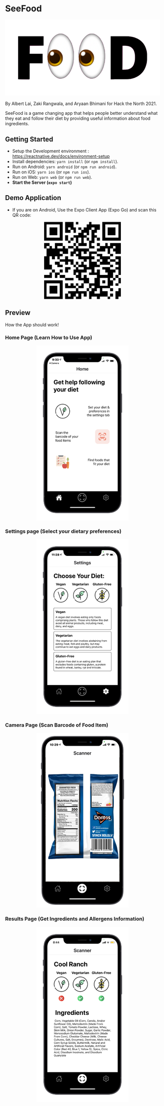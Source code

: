 # SeeFood

<p align="center">
  <img src="utils/logo.png" alt="Logo">
</p>

By Albert Lai, Zaki Rangwala, and Aryaan Bhimani for Hack the North 2021.

SeeFood is a game changing app that helps people better understand what they eat and follow their diet by providing useful information about food ingredients.

## Getting Started

- Setup the Development environment : https://reactnative.dev/docs/environment-setup
- Install dependencies: `yarn install` (or `npm install`).
- Run on Android: `yarn android` (or `npm run android`).
- Run on iOS: `yarn ios` (or `npm run ios`).
- Run on Web: `yarn web` (or `npm run web`).
- **Start the Server (`expo start`)**

## Demo Application

- If you are on Android, Use the Expo Client App (Expo Go) and scan this QR code:
<p align="center">
  <img width="250" height="250" src="utils/qr_code.png" alt="Expo Demo Code" >
</p>

## Preview

How the App should work!

### Home Page (Learn How to Use App)

<p align="center">
<img width="300" height="567" src="utils/home_page.png" alt="Home Page" >
</p>

### Settings page (Select your dietary preferences)

<p align="center">
<img width="300" height="567" src="utils/settings_page.png" alt="Home Page" >
</p>

### Camera Page (Scan Barcode of Food Item)

<p align="center">
<img width="300" height="567" src="utils/scan_food.png" alt="Scan Page" >
</p>

### Results Page (Get Ingredients and Allergens Information)

<p align="center">
<img width="300" height="567" src="utils/result_page.png" alt="Result Page" >
</p>
